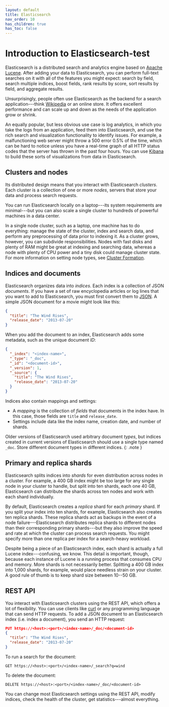 ```yaml
---
layout: default
title: Elasticsearch
nav_order: 10
has_children: true
has_toc: false
---
```


# Introduction to Elasticsearch-test

Elasticsearch is a distributed search and analytics engine based on [Apache Lucene](https://lucene.apache.org/). After adding your data to Elasticsearch, you can perform full-text searches on it with all of the features you might expect: search by field, search multiple indices, boost fields, rank results by score, sort results by field, and aggregate results.

Unsurprisingly, people often use Elasticsearch as the backend for a search application---think [Wikipedia](https://en.wikipedia.org/wiki/Wikipedia:FAQ/Technical#What_software_is_used_to_run_Wikipedia?) or an online store. It offers excellent performance and can scale up and down as the needs of the application grow or shrink.

An equally popular, but less obvious use case is log analytics, in which you take the logs from an application, feed them into Elasticsearch, and use the rich search and visualization functionality to identify issues. For example, a malfunctioning web server might throw a 500 error 0.5% of the time, which can be hard to notice unless you have a real-time graph of all HTTP status codes that the server has thrown in the past four hours. You can use [Kibana](../kibana/) to build these sorts of visualizations from data in Elasticsearch.


## Clusters and nodes

Its distributed design means that you interact with Elasticsearch *clusters*. Each cluster is a collection of one or more *nodes*, servers that store your data and process search requests.

You can run Elasticsearch locally on a laptop---its system requirements are minimal---but you can also scale a single cluster to hundreds of powerful machines in a data center.

In a single node cluster, such as a laptop, one machine has to do everything: manage the state of the cluster, index and search data, and perform any preprocessing of data prior to indexing it. As a cluster grows, however, you can subdivide responsibilities. Nodes with fast disks and plenty of RAM might be great at indexing and searching data, whereas a node with plenty of CPU power and a tiny disk could manage cluster state. For more information on setting node types, see [Cluster Formation](cluster/).


## Indices and documents

Elasticsearch organizes data into *indices*. Each index is a collection of JSON *documents*. If you have a set of raw encyclopedia articles or log lines that you want to add to Elasticsearch, you must first convert them to [JSON](https://www.json.org/). A simple JSON document for a movie might look like this:

```json
{
  "title": "The Wind Rises",
  "release_date": "2013-07-20"
}
```

When you add the document to an index, Elasticsearch adds some metadata, such as the unique document *ID*:

```json
{
  "_index": "<index-name>",
  "_type": "_doc",
  "_id": "<document-id>",
  "_version": 1,
  "_source": {
    "title": "The Wind Rises",
    "release_date": "2013-07-20"
  }
}
```

Indices also contain mappings and settings:

- A *mapping* is the collection of *fields* that documents in the index have. In this case, those fields are `title` and `release_date`.
- Settings include data like the index name, creation date, and number of shards.

Older versions of Elasticsearch used arbitrary document *types*, but indices created in current versions of Elasticsearch should use a single type named `_doc`. Store different document types in different indices.
{: .note }


## Primary and replica shards

Elasticsearch splits indices into *shards* for even distribution across nodes in a cluster. For example, a 400 GB index might be too large for any single node in your cluster to handle, but split into ten shards, each one 40 GB, Elasticsearch can distribute the shards across ten nodes and work with each shard individually.

By default, Elasticsearch creates a *replica* shard for each *primary* shard. If you split your index into ten shards, for example, Elasticsearch also creates ten replica shards. These replica shards act as backups in the event of a node failure---Elasticsearch distributes replica shards to different nodes than their corresponding primary shards---but they also improve the speed and rate at which the cluster can process search requests. You might specify more than one replica per index for a search-heavy workload.

Despite being a piece of an Elasticsearch index, each shard is actually a full Lucene index---confusing, we know. This detail is important, though, because each instance of Lucene is a running process that consumes CPU and memory. More shards is not necessarily better. Splitting a 400 GB index into 1,000 shards, for example, would place needless strain on your cluster. A good rule of thumb is to keep shard size between 10--50 GB.


## REST API

You interact with Elasticsearch clusters using the REST API, which offers a lot of flexibility. You can use clients like [curl](https://curl.haxx.se/) or any programming language that can send HTTP requests. To add a JSON document to an Elasticsearch index (i.e. index a document), you send an HTTP request:

```json
PUT https://<host>:<port>/<index-name>/_doc/<document-id>
{
  "title": "The Wind Rises",
  "release_date": "2013-07-20"
}
```

To run a search for the document:

```
GET https://<host>:<port>/<index-name>/_search?q=wind
```

To delete the document:

```
DELETE https://<host>:<port>/<index-name>/_doc/<document-id>
```

You can change most Elasticsearch settings using the REST API, modify indices, check the health of the cluster, get statistics---almost everything.
